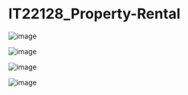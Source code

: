 # IT22128_Property-Rental


![image](https://github.com/user-attachments/assets/aa734215-4ed3-4399-8edb-6cf4dc5824a0)


![image](https://github.com/user-attachments/assets/751a11a8-98c4-43a3-8477-0603f6c99639)


![image](https://github.com/user-attachments/assets/4706118a-5d5e-4b31-8491-80bf938959f2)


![image](https://github.com/user-attachments/assets/4169ee58-f3ea-4a20-a0c7-381a83b67bfd)






